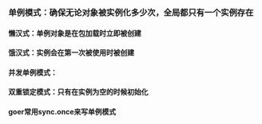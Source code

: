 ### 单例模式：确保无论对象被实例化多少次，全局都只有一个实例存在

#### 懒汉式：单例对象是在包加载时立即被创建
#### 饿汉式：实例会在第一次被使用时被创建
#### 并发单例模式：
#### 双重锁定模式：只有在实例为空的时候初始化
#### goer常用sync.once来写单例模式

